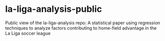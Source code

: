 # la-liga-analysis-public
Public view of the la-liga-analysis repo: A statistical paper using regression techniques to analyze factors contributing to home-field advantage in the La Liga soccer league
